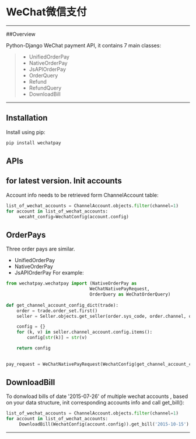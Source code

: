 # WeChat微信支付
------

##Overview

Python-Django WeChat payment API, it contains 7 main classes:

> * UnifiedOrderPay 
> * NativeOrderPay 
> * JsAPIOrderPay
> * OrderQuery
> * Refund
> * RefundQuery
> * DownloadBill

------

Installation
------------

Install using pip:

```bash
pip install wechatpay
```

APIs
---
for latest version.
Init accounts 
------------
Account info needs to be retrieved form ChannelAccount table:
```python
list_of_wechat_accounts = ChannelAccount.objects.filter(channel=1)
for account in list_of_wechat_accounts:
     wecaht_config=WechatConfig(account.config)
```
OrderPays
------------
Three order pays are similar.
* UnifiedOrderPay 
* NativeOrderPay 
* JsAPIOrderPay
For example:

```python
from wechatpay.wechatpay import (NativeOrderPay as 
                                WeChatNativePayRequest,
                                OrderQuery as WeChatOrderQuery)
                                
def get_channel_account_config_dict(trade):
    order = trade.order_set.first()
    seller = Seller.objects.get_seller(order.sys_code, order.channel, order.seller_id)

    config = {}
    for (k, v) in seller.channel_account.config.items():
        config[str(k)] = str(v)

    return config

                                
pay_request = WeChatNativePayRequest(WechatConfig(get_channel_account_config_dict(trade)))
```


DownloadBill
------------
To donwload bills of date '2015-07-26' of multiple wechat accounts , based on your data structure, init corresponding accounts info and call get_bill():
```python
list_of_wechat_accounts = ChannelAccount.objects.filter(channel=1)
for account in list_of_wechat_accounts:
     DownloadBill(WechatConfig(account.config)).get_bill('2015-10-15')
```


------